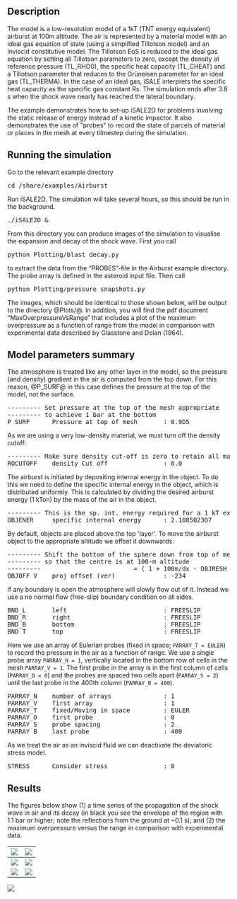 ## Description

The model is a low-resolution model of a 1kT (TNT energy equivalent) airburst at 100m altitude. The air is represented by a material model with an ideal gas equation of state (using a simplified Tillotson model) and an inviscid constitutive model. The Tillotson EoS is reduced to the ideal gas equation by setting all Tillotson parameters to zero, except the density at reference pressure (TL_RHO0), the specific heat capacity (TL_CHEAT) and a Tillotson parameter that reduces to the Grüneisen parameter for an ideal gas (TL_THERMA). In the case of an ideal gas, iSALE interprets the specific heat capacity as the specific gas constant Rs. The simulation ends after 3.8 s when the shock wave nearly has reached the lateral boundary. 

The example demonstrates how to set-up iSALE2D for problems involving the static release of energy instead of a kinetic impactor. It also demonstrates the use of "probes" to record the state of parcels of material or places in the mesh at every tilmestep during the simulation.

## Running the simulation

Go to the relevant example directory

<pre>
cd <prefix>/share/examples/Airburst
</pre>

Run iSALE2D. The simulation will take several hours, so this should be run in the background.

<pre>
./iSALE2D &
</pre>

From this directory you can produce images of the simulation to visualise the expansion and decay of the shock wave. First you call

<pre>
python Plotting/blast_decay.py 
</pre>

to extract the data from the “PROBES”-file in the Airburst example directory. The probe array is defined in the asteroid input file. Then call

<pre>
python Plotting/pressure_snapshots.py
</pre>

The images, which should be identical to those shown below, will be output to the directory @Plots/@. In addition, you will find the pdf document “MaxOverpressureVsRange” that includes a plot of the maximum overpressure as a function of range from the model in comparison with experimental data described by Glasstone and Dolan (1964).

## Model parameters summary

The atmosphere is treated like any other layer in the model, so the pressure (and density) gradient in the air is computed from the top down. For this reason, @P_SURF@ in this case defines the pressure at the top of the model, not the surface.
<pre>
--------- Set pressure at the top of the mesh appropriate
--------- to achieve 1 bar at the bottom
P_SURF      Pressure at top of mesh       : 0.9D5
</pre>

As we are using a very low-density material, we must turn off the density cutoff:
<pre>
--------- Make sure density cut-off is zero to retain all matter
ROCUTOFF    density Cut off               : 0.0
</pre>

The airburst is initiated by depositing internal energy in the object. To do this we need to define the specific internal energy in the object, which is distributed uniformly. This is calculated by dividing the desired airburst energy (1 kTon) by the mass of the air in the object.
<pre>
--------- This is the sp. int. energy required for a 1 kT explosion
OBJENER     specific internal energy      : 2.1085023D7
</pre>

By default, objects are placed above the top 'layer'. To move the airburst object to the appropriate altitude we offset it downwards.
<pre>
--------- Shift the bottom of the sphere down from top of mesh (layer)
--------- so that the centre is at 100-m altitude 
---------                         = ( 1 + 100m/dx - OBJRESH - LAYPOS)
OBJOFF_V    proj offset (ver)             : -234
</pre>

If any boundary is open the atmosphere will slowly flow out of it. Instead we use a no normal flow (free-slip) boundary condition on all sides.
<pre>
BND_L       left                          : FREESLIP
BND_R       right                         : FREESLIP
BND_B       bottom                        : FREESLIP
BND_T       top                           : FREESLIP
</pre>

Here we use an array of Eulerian probes (fixed in space; `PARRAY_T = EULER`) to record the pressure in the air as a function of range. We use a single probe array `PARRAY_N = 1`, vertically located in the bottom row of cells in the mesh `PARRAY_V = 1`. The first probe in the array is in the first column of cells (`PARRAY_O = 0`) and the probes are spaced two cells apart (`PARRAY_S = 2`) until the last probe in the 400th column (`PARRAY_B = 400`).
<pre>
PARRAY_N    number of arrays              : 1
PARRAY_V    first array                   : 1
PARRAY_T    fixed/Moving in space         : EULER
PARRAY_O    first probe                   : 0
PARRAY_S    probe spacing                 : 2
PARRAY_B    last probe                    : 400
</pre>

As we treat the air as an inviscid fluid we can deactivate the deviatoric stress model.
<pre>
STRESS      Consider stress               : 0
</pre>

## Results

The figures below show (1) a time series of the propagation of the shock wave in air and its decay (in black you see the envelope of the region with 1.1 bar or higher; note the reflections from the ground at ~0.1 s); and (2) the maximum overpressure versus the range in comparison with experimental data.

|![](https://isale-code.github.io/images/examples/Airburst/Pre00.png)|![](https://isale-code.github.io/images/examples/Airburst/Pre02.png)|
| --- | ---- |
|![](https://isale-code.github.io/images/examples/Airburst/Pre10.png)|![](https://isale-code.github.io/images/examples/Airburst/Pre20.png)| 
|![](https://isale-code.github.io/images/examples/Airburst/Pre40.png)|![](https://isale-code.github.io/images/examples/Airburst/Pre60.png)|

![](https://isale-code.github.io/images/examples/Airburst/MaxOverpressureVsRange.png)
